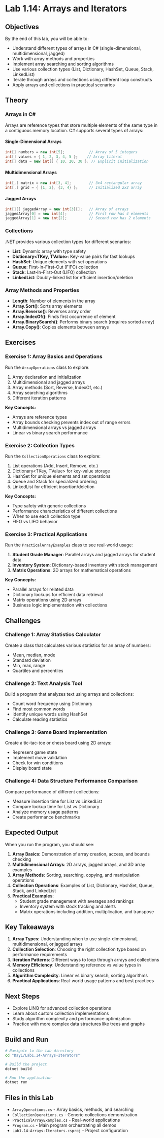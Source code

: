 # Lab 1.14: Arrays and Iterators

## Objectives
By the end of this lab, you will be able to:
- Understand different types of arrays in C# (single-dimensional, multidimensional, jagged)
- Work with array methods and properties
- Implement array searching and sorting algorithms
- Use various collection types (List, Dictionary, HashSet, Queue, Stack, LinkedList)
- Iterate through arrays and collections using different loop constructs
- Apply arrays and collections in practical scenarios

## Theory

### Arrays in C#
Arrays are reference types that store multiple elements of the same type in a contiguous memory location. C# supports several types of arrays:

#### Single-Dimensional Arrays
```csharp
int[] numbers = new int[5];           // Array of 5 integers
int[] values = { 1, 2, 3, 4, 5 };    // Array literal
int[] data = new int[] { 10, 20, 30 }; // Explicit initialization
```

#### Multidimensional Arrays
```csharp
int[,] matrix = new int[3, 4];        // 3x4 rectangular array
int[,] grid = { {1, 2}, {3, 4} };     // Initialized 2x2 array
```

#### Jagged Arrays
```csharp
int[][] jaggedArray = new int[3][];   // Array of arrays
jaggedArray[0] = new int[4];          // First row has 4 elements
jaggedArray[1] = new int[2];          // Second row has 2 elements
```

### Collections
.NET provides various collection types for different scenarios:

- **List<T>**: Dynamic array with type safety
- **Dictionary<TKey, TValue>**: Key-value pairs for fast lookups
- **HashSet<T>**: Unique elements with set operations
- **Queue<T>**: First-In-First-Out (FIFO) collection
- **Stack<T>**: Last-In-First-Out (LIFO) collection
- **LinkedList<T>**: Doubly-linked list for efficient insertion/deletion

### Array Methods and Properties
- **Length**: Number of elements in the array
- **Array.Sort()**: Sorts array elements
- **Array.Reverse()**: Reverses array order
- **Array.IndexOf()**: Finds first occurrence of element
- **Array.BinarySearch()**: Performs binary search (requires sorted array)
- **Array.Copy()**: Copies elements between arrays

## Exercises

### Exercise 1: Array Basics and Operations
Run the `ArrayOperations` class to explore:
1. Array declaration and initialization
2. Multidimensional and jagged arrays
3. Array methods (Sort, Reverse, IndexOf, etc.)
4. Array searching algorithms
5. Different iteration patterns

**Key Concepts:**
- Arrays are reference types
- Array bounds checking prevents index out of range errors
- Multidimensional arrays vs jagged arrays
- Linear vs binary search performance

### Exercise 2: Collection Types
Run the `CollectionOperations` class to explore:
1. List<T> operations (Add, Insert, Remove, etc.)
2. Dictionary<TKey, TValue> for key-value storage
3. HashSet<T> for unique elements and set operations
4. Queue<T> and Stack<T> for specialized ordering
5. LinkedList<T> for efficient insertion/deletion

**Key Concepts:**
- Type safety with generic collections
- Performance characteristics of different collections
- When to use each collection type
- FIFO vs LIFO behavior

### Exercise 3: Practical Applications
Run the `PracticalArrayExamples` class to see real-world usage:
1. **Student Grade Manager**: Parallel arrays and jagged arrays for student data
2. **Inventory System**: Dictionary-based inventory with stock management
3. **Matrix Operations**: 2D arrays for mathematical operations

**Key Concepts:**
- Parallel arrays for related data
- Dictionary lookups for efficient data retrieval
- Matrix operations using 2D arrays
- Business logic implementation with collections

## Challenges

### Challenge 1: Array Statistics Calculator
Create a class that calculates various statistics for an array of numbers:
- Mean, median, mode
- Standard deviation
- Min, max, range
- Quartiles and percentiles

### Challenge 2: Text Analysis Tool
Build a program that analyzes text using arrays and collections:
- Count word frequency using Dictionary
- Find most common words
- Identify unique words using HashSet
- Calculate reading statistics

### Challenge 3: Game Board Implementation
Create a tic-tac-toe or chess board using 2D arrays:
- Represent game state
- Implement move validation
- Check for win conditions
- Display board state

### Challenge 4: Data Structure Performance Comparison
Compare performance of different collections:
- Measure insertion time for List vs LinkedList
- Compare lookup time for List vs Dictionary
- Analyze memory usage patterns
- Create performance benchmarks

## Expected Output
When you run the program, you should see:

1. **Array Basics**: Demonstration of array creation, access, and bounds checking
2. **Multidimensional Arrays**: 2D arrays, jagged arrays, and 3D array examples
3. **Array Methods**: Sorting, searching, copying, and manipulation operations
4. **Collection Operations**: Examples of List, Dictionary, HashSet, Queue, Stack, and LinkedList
5. **Practical Examples**: 
   - Student grade management with averages and rankings
   - Inventory system with stock tracking and alerts
   - Matrix operations including addition, multiplication, and transpose

## Key Takeaways

1. **Array Types**: Understanding when to use single-dimensional, multidimensional, or jagged arrays
2. **Collection Selection**: Choosing the right collection type based on performance requirements
3. **Iteration Patterns**: Different ways to loop through arrays and collections
4. **Memory Efficiency**: Understanding reference vs value types in collections
5. **Algorithm Complexity**: Linear vs binary search, sorting algorithms
6. **Practical Applications**: Real-world usage patterns and best practices

## Next Steps
- Explore LINQ for advanced collection operations
- Learn about custom collection implementations
- Study algorithm complexity and performance optimization
- Practice with more complex data structures like trees and graphs

## Build and Run
```bash
# Navigate to the lab directory
cd "Day1/Lab1.14-Arrays-Iterators"

# Build the project
dotnet build

# Run the application
dotnet run
```

## Files in this Lab
- `ArrayOperations.cs` - Array basics, methods, and searching
- `CollectionOperations.cs` - Generic collections demonstration  
- `PracticalArrayExamples.cs` - Real-world applications
- `Program.cs` - Main program orchestrating all demos
- `Lab1.14-Arrays-Iterators.csproj` - Project configuration
